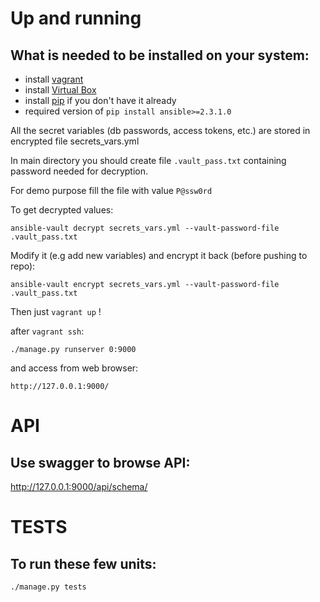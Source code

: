 Up and running
===============

What is needed to be installed on your system:
----------------------------------------------

* install [vagrant](https://www.vagrantup.com/downloads.html)
* install [Virtual Box](https://www.virtualbox.org/wiki/Downloads)
* install [pip](https://pip.pypa.io/en/stable/installing/) if you don't have it already
* required version of `pip install ansible>=2.3.1.0`


All the secret variables (db passwords, access tokens, etc.) are stored in encrypted file secrets_vars.yml

In main directory you should create file `.vault_pass.txt` containing password needed for decryption.

For demo purpose fill the file with value `P@ssw0rd`

To get decrypted values:

    ansible-vault decrypt secrets_vars.yml --vault-password-file .vault_pass.txt

Modify it (e.g add new variables) and encrypt it back (before pushing to repo):

    ansible-vault encrypt secrets_vars.yml --vault-password-file .vault_pass.txt

Then just `vagrant up` !

after `vagrant ssh`:

    ./manage.py runserver 0:9000

and access from web browser: 

    http://127.0.0.1:9000/


API
===

Use swagger to browse API:
--------------------------

http://127.0.0.1:9000/api/schema/



TESTS
======

To run these few units:
----------------------

    ./manage.py tests
